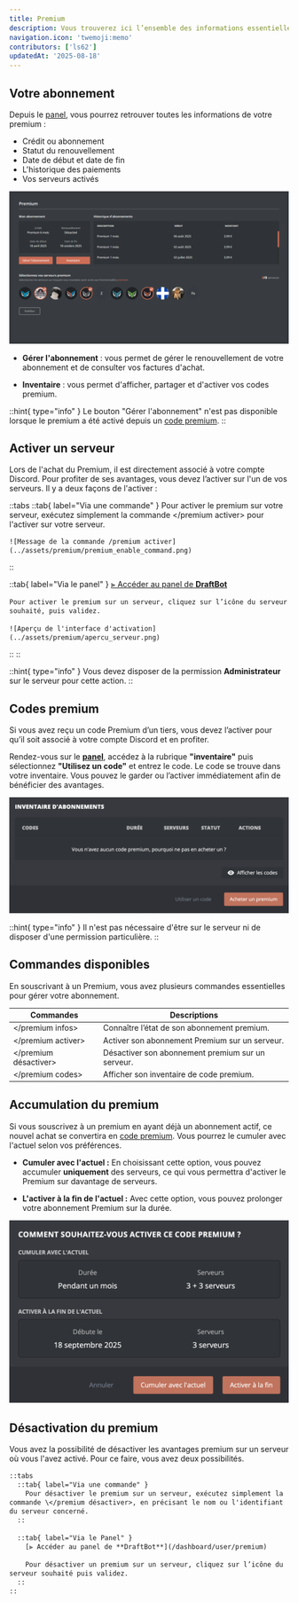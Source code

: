 ```yaml
---
title: Premium
description: Vous trouverez ici l’ensemble des informations essentielles sur le fonctionnement, la gestion et l'activation du premium de DraftBot.
navigation.icon: 'twemoji:memo'
contributors: ['ls62']
updatedAt: '2025-08-18'
---
```


## Votre abonnement

Depuis le [panel](/dashboard/user/premium), vous pourrez retrouver toutes les informations de votre premium :

- Crédit ou abonnement
- Statut du renouvellement
- Date de début et date de fin
- L'historique des paiements
- Vos serveurs activés

![Aperçu de l'interface panel](../assets/premium/interface_panel_premium.png)

- **Gérer l'abonnement** : vous permet de gérer le renouvellement de votre abonnement et de consulter vos factures d'achat.

- **Inventaire** : vous permet d'afficher, partager et d'activer vos codes premium.

::hint{ type="info" }
  Le bouton "Gérer l'abonnement" n'est pas disponible lorsque le premium a été activé depuis un [code premium](#codes-premium).
::

## Activer un serveur

Lors de l'achat du Premium, il est directement associé à votre compte Discord. Pour profiter de ses avantages, vous devez l’activer sur l'un de vos serveurs. Il y a deux façons de l'activer :

::tabs
  ::tab{ label="Via une commande" }
    Pour activer le premium sur votre serveur, exécutez simplement la commande \</premium activer> pour l'activer sur votre serveur.

    ![Message de la commande /premium activer](../assets/premium/premium_enable_command.png)
  ::

  ::tab{ label="Via le panel" }
    [⫸ Accéder au panel de **DraftBot**](/dashboard/user/premium)

    Pour activer le premium sur un serveur, cliquez sur l’icône du serveur souhaité, puis validez.

    ![Aperçu de l'interface d'activation](../assets/premium/apercu_serveur.png)
  ::
::

::hint{ type="info" }
  Vous devez disposer de la permission **Administrateur** sur le serveur pour cette action.
::

## Codes premium

Si vous avez reçu un code Premium d’un tiers, vous devez l’activer pour qu’il soit associé à votre compte Discord et en profiter.

Rendez-vous sur le **[panel](/dashboard/user/premium)**, accédez à la rubrique **"inventaire"** puis sélectionnez **"Utilisez un code"** et entrez le code. Le code se trouve dans votre inventaire. Vous pouvez le garder ou l’activer immédiatement afin de bénéficier des avantages.

![Aperçu de l'inventaire](../assets/premium/inventaire_apercu.png)

::hint{ type="info" }
  Il n'est pas nécessaire d'être sur le serveur ni de disposer d'une permission particulière.
::

## Commandes disponibles

En souscrivant à un Premium, vous avez plusieurs commandes essentielles pour gérer votre abonnement.

| Commandes | Descriptions |
|-----------|--------------|
| \</premium infos>   | Connaître l’état de son abonnement premium.
| \</premium activer>   | Activer son abonnement Premium sur un serveur.
| \</premium désactiver>   | Désactiver son abonnement premium sur un serveur.
| \</premium codes>   | Afficher son inventaire de code premium.

## Accumulation du premium

Si vous souscrivez à un premium en ayant déjà un abonnement actif, ce nouvel achat se convertira en [code premium](#codes-premium). Vous pourrez le cumuler avec l'actuel selon vos préférences.

- **Cumuler avec l'actuel :**
    En choisissant cette option, vous pouvez accumuler **uniquement** des serveurs, ce qui vous permettra d'activer le Premium sur davantage de serveurs.

- **L'activer à la fin de l'actuel :**
    Avec cette option, vous pouvez prolonger votre abonnement Premium sur la durée.

![Aperçu de la fenêtre lors de l'activation de votre code](../assets/premium/apercu_popup_acumulation.png)

## Désactivation du premium

Vous avez la possibilité de désactiver les avantages premium sur un serveur où vous l'avez activé. Pour ce faire, vous avez deux possibilités.

    ::tabs
      ::tab{ label="Via une commande" }
        Pour désactiver le premium sur un serveur, exécutez simplement la commande \</premium désactiver>, en précisant le nom ou l'identifiant du serveur concerné.
      ::

      ::tab{ label="Via le Panel" }
        [⫸ Accéder au panel de **DraftBot**](/dashboard/user/premium)

        Pour désactiver un premium sur un serveur, cliquez sur l’icône du serveur souhaité puis validez.
      ::
    ::
